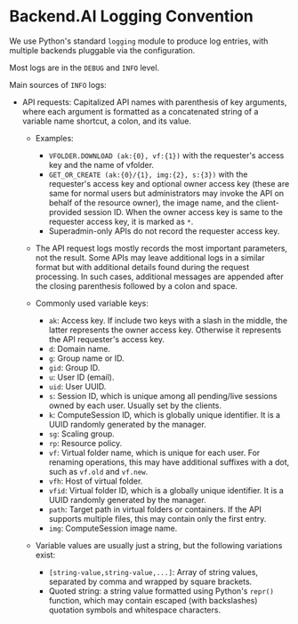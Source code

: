 Backend.AI Logging Convention
=============================

We use Python's standard `logging` module to produce log entries,
with multiple backends pluggable via the configuration.

Most logs are in the `DEBUG` and `INFO` level.

Main sources of `INFO` logs:

 * API requests: Capitalized API names with parenthesis of key arguments, where each argument is
   formatted as a concatenated string of a variable name shortcut, a colon, and its value.

   - Examples:

     - `VFOLDER.DOWNLOAD (ak:{0}, vf:{1})` with the requester's access key and the name of vfolder.
     - `GET_OR_CREATE (ak:{0}/{1}, img:{2}, s:{3})` with the requester's access key and optional owner
       access key (these are same for normal users but administrators may invoke the API on behalf of the
       resource owner), the image name, and the client-provided session ID.
       When the owner access key is same to the requester access key, it is marked as `*`.
     - Superadmin-only APIs do not record the requester access key.

   - The API request logs mostly records the most important parameters, not the result.
     Some APIs may leave additional logs in a similar format but with additional details found during the
     request processing.
     In such cases, additional messages are appended after the closing parenthesis followed by a colon
     and space.

   - Commonly used variable keys:

     - `ak`: Access key. If include two keys with a slash in the middle, the latter represents the owner
       access key. Otherwise it represents the API requester's access key.
     - `d`: Domain name.
     - `g`: Group name or ID.
     - `gid`: Group ID.
     - `u`: User ID (email).
     - `uid`: User UUID.
     - `s`: Session ID, which is unique among all pending/live sessions owned by each user. Usually set
       by the clients.
     - `k`: ComputeSession ID, which is globally unique identifier. It is a UUID randomly generated by the
       manager.
     - `sg`: Scaling group.
     - `rp`: Resource policy.
     - `vf`: Virtual folder name, which is unique for each user.
       For renaming operations, this may have additional suffixes with a dot, such as `vf.old` and `vf.new`.
     - `vfh`: Host of virtual folder.
     - `vfid`: Virtual folder ID, which is a globally unique identifier. It is a UUID randomly
       generated by the manager.
     - `path`: Target path in virtual folders or containers. If the API supports multiple files,
       this may contain only the first entry.
     - `img`: ComputeSession image name.

   - Variable values are usually just a string, but the following variations exist:

     - `[string-value,string-value,...]`: Array of string values, separated by comma and wrapped by
       square brackets.
     - Quoted string: a string value formatted using Python's `repr()` function, which may contain
       escaped (with backslashes) quotation symbols and whitespace characters.
